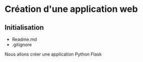 # Création d'une application web

## Initialisation

- Readme.md
- .gitignore

Nous allons créer une application Python Flask

